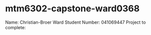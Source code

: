 # mtm6302-capstone-ward0368

Name: Christian-Broer Ward
Student Number: 041069447
Project to complete:

